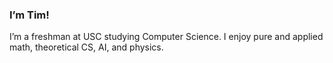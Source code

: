 ### I’m Tim!

I’m a freshman at USC studying Computer Science. I enjoy pure and applied math, theoretical CS, AI, and physics.
